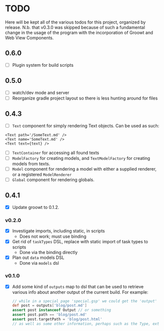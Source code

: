 # TODO

Here will be kept all of the various todos for this project, organized by release.
N.b. that v0.3.0 was skipped because of such a fundamental change in the usage of the
program with the incorporation of Groowt and Web View Components.

## 0.6.0
- [ ] Plugin system for build scripts

## 0.5.0
- [ ] watch/dev mode and server
- [ ] Reorganize gradle project layout so there is less hunting around for files

## 0.4.3
- [ ] `Text` component for simply rendering Text objects. Can be used as such:
```
<Text path='/SomeText.md' />
<Text name='SomeText.md' />
<Text text={text} />
```
- [ ] `TextContainer` for accessing all found texts
- [ ] `ModelFactory` for creating models, and `TextModelFactory` for creating models from texts.
- [ ] `Model` component for rendering a model with either a supplied renderer, or a registered `ModelRenderer`
- [ ] `Global` component for rendering globals.

## 0.4.1
- [x] Update groowt to 0.1.2.

### v0.2.0
- [x] Investigate imports, including static, in scripts
  - Does not work; must use binding
- [x] Get rid of `taskTypes` DSL, replace with static import of task types to scripts
  - Done via the binding directly
- [x] Plan out `data` models DSL
  - Done via `models` dsl

### v0.1.0
- [x] Add some kind of `outputs` map to dsl that can be used to retrieve various info about another output of the current build. For example:
    ```groovy
    // while in a special page 'special.gsp' we could get the 'output' info for a text 'blog/post.md'
    def post = outputs['blog/post.md']
    assert post instanceof Output // or something
    assert post.path == 'blog/post.md'
    assert post.targetPath = 'blog/post.html'
    // as well as some other information, perhaps such as the Type, extension, *etc.*
    ```
